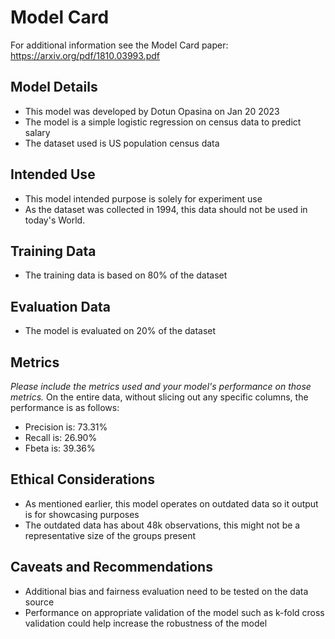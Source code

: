 # Model Card

For additional information see the Model Card paper: https://arxiv.org/pdf/1810.03993.pdf

## Model Details
- This model was developed by Dotun Opasina on Jan 20 2023
- The model is a simple logistic regression on census data to predict salary
- The dataset used is US population census data
## Intended Use
- This model intended purpose is solely for experiment use
- As the dataset was collected in 1994, this data should not be used in today's World.
## Training Data
- The training data is based on 80% of the dataset
## Evaluation Data
- The model is evaluated on 20% of the dataset
## Metrics
_Please include the metrics used and your model's performance on those metrics._
On the entire data, without slicing out any specific columns, the performance is as follows:
- Precision is: 73.31% 
- Recall is:  26.90%
- Fbeta is: 39.36%
## Ethical Considerations
- As mentioned earlier, this model operates on outdated data so it output is for showcasing purposes
- The outdated data has about 48k observations, this might not be a representative size of the groups present
## Caveats and Recommendations
- Additional bias and fairness evaluation need to be tested on the data source
- Performance on appropriate validation of the model such as k-fold cross validation could help increase the robustness of the model
